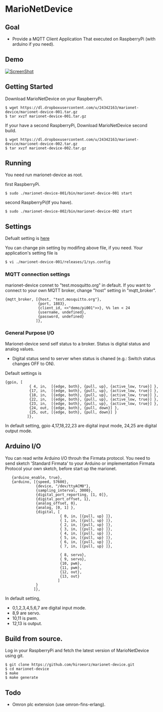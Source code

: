 # MarioNetDevice

## Goal

* Provide a MQTT Client Application That executed on RaspberryPi (with arduino if you need).

## Demo

[![ScreenShot](https://dl.dropboxusercontent.com/u/24342163/mqtt_demo.png)](http://youtu.be/j3Vmd_o24oU)

## Getting Started

Download MarioNetDevice on your RaspberryPi.

```
$ wget https://dl.dropboxusercontent.com/u/24342163/marionet-device/marionet-device-001.tar.gz
$ tar xvzf marionet-device-001.tar.gz
```

If your have a second RaspberryPi, Download MarioNetDevice second build.

```
$ wget https://dl.dropboxusercontent.com/u/24342163/marionet-device/marionet-device-002.tar.gz
$ tar xvzf marionet-device-002.tar.gz
```
 
## Running

You need run marionet-device as root.

first RaspberryPi.

```
$ sudo ./marionet-device-001/bin/marionet-device-001 start
```

second RaspberryPi(If you have).

```
$ sudo ./marionet-device-002/bin/marionet-device-002 start
```

##  Settings

Defualt setting is [here](https://github.com/hiroeorz/marionet-device/blob/master/rel/marionet-device-001/files/sys.config)

You can change pin setting by modifing above file, if you need.
Your application's setting file is 

```
$ vi ./marionet-device-001/releases/1/sys.config
```

### MQTT connection settings

marionet-device connet to "test.mosquitto.org" in default. If you want to connect to your own MQTT broker, change "host" setting in "mqtt_broker".

```erl-sh
{mqtt_broker, [{host, "test.mosquitto.org"},
               {port, 1883},
               {client_id, <<"demo/pi001">>}, %% len < 24
               {username, undefined},
               {password, undefined}
              ]},
```

### General Purpose I/O

Marionet-device send self status to a broker. Status is digital status and analog values.

* Digital status send to server when status is chaned (e.g.: Switch status changes OFF to ON).

Default settings is

```
{gpio, [
           { 4, in,  [{edge, both}, {pull, up}, {active_low, true}] },
           {17, in,  [{edge, both}, {pull, up}, {active_low, true}] },
           {18, in,  [{edge, both}, {pull, up}, {active_low, true}] },
           {22, in,  [{edge, both}, {pull, up}, {active_low, true}] },
           {23, in,  [{edge, both}, {pull, up}, {active_low, true}] },
           {24, out, [{edge, both}, {pull, down}] },
           {25, out, [{edge, both}, {pull, down}] }
          ]},
```

In default setting, gpio 4,17,18,22,23 are digital input mode, 24,25 are digital output mode.

## Arduino I/O

You can read write Arduino I/O throuh the Firmata protocol.
You need to send sketch 'Standard Firmata' to your Arduino or implementation Firmata Protocol your own sketch, before start up the marionet.

```
   {arduino_enable, true},
   {arduino, [{speed, 57600},
              {device, "/dev/ttyACM0"},
              {sampling_interval, 3000},
              {digital_port_reporting, [1, 0]},
              {digital_port_offset, 1},
              {analog_offset, 0},
              {analog, [0, 1] },
              {digital, [
                         { 0, in, [{pull, up} ]},
                         { 1, in, [{pull, up} ]},
                         { 2, in, [{pull, up} ]},
                         { 3, in, [{pull, up} ]},
                         { 4, in, [{pull, up} ]},
                         { 5, in, [{pull, up} ]},
                         { 6, in, [{pull, up} ]},
                         { 7, in, [{pull, up} ]},

                         { 8, servo},
                         { 9, servo},
                         {10, pwm},
                         {11, pwm},
                         {12, out},
                         {13, out}
                        ]
              }
             ]},
```

In default setting,
* 0,1,2,3,4,5,6,7 are digital input mode.
* 8,9 are servo.
* 10,11 is pwm.
* 12,13 is output.


## Build from source.

Log in your RaspberryPi and fetch the latest version of MarioNetDevice using git.

```
$ git clone https://github.com/hiroeorz/marionet-device.git
$ cd marionet-device
$ make
$ make generate
```


## Todo

- Omron plc extension (use omron-fins-erlang).
